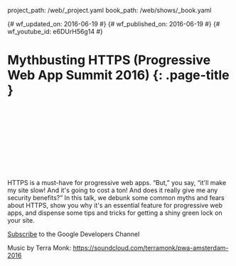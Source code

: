 project_path: /web/_project.yaml book_path: /web/shows/_book.yaml

{# wf_updated_on: 2016-06-19 #} {# wf_published_on: 2016-06-19 #} {# wf_youtube_id: e6DUrH56g14 #}

# Mythbusting HTTPS (Progressive Web App Summit 2016) {: .page-title }

<div class="video-wrapper">
  <iframe class="devsite-embedded-youtube-video" data-video-id="e6DUrH56g14"
          data-autohide="1" data-showinfo="0" frameborder="0" allowfullscreen>
  </iframe>
</div>

HTTPS is a must-have for progressive web apps. “But,” you say, “it'll make my site slow! And it's going to cost a ton! And does it really give me any security benefits?” In this talk, we debunk some common myths and fears about HTTPS, show you why it's an essential feature for progressive web apps, and dispense some tips and tricks for getting a shiny green lock on your site.

[Subscribe](https://goo.gl/LLLNvf) to the Google Developers Channel

Music by Terra Monk: https://soundcloud.com/terramonk/pwa-amsterdam-2016